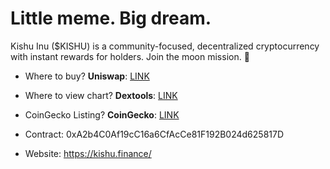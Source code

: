 # Little meme. Big dream.

Kishu Inu ($KISHU) is a community-focused, decentralized cryptocurrency with instant rewards for holders. Join the moon mission. 🐶

- Where to buy? **Uniswap**: [LINK](https://app.uniswap.org/#/swap?inputCurrency=0xa2b4c0af19cc16a6cfacce81f192b024d625817d)
- Where to view chart? **Dextools**: [LINK](https://www.dextools.io/app/uniswap/pair-explorer/0xf82d8ec196fb0d56c6b82a8b1870f09502a49f88)
- CoinGecko Listing? **CoinGecko**: [LINK](https://www.coingecko.com/en/coins/kishu-inu)

- Contract:
0xA2b4C0Af19cC16a6CfAcCe81F192B024d625817D

- Website: https://kishu.finance/
